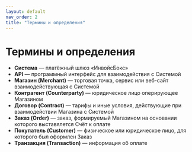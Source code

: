 ```yaml
---
layout: default
nav_order: 2
title: "Термины и определения"
---
```


# Термины и определения

- **Система** — платёжный шлюз &laquo;ИнвойсБокс&raquo;
- **API** — программный интерфейс для взаимодействия с Системой
- **Магазин (Merchant)** — торговая точка, сервис или веб-сайт взаимодействующая с Системой
- **Контрагент (Counterparty)** — юридическое лицо оперирующее Магазином
- **Договор (Contract)** — тарифы и иные условия, действующие при взаимодействии Магазина с Системой
- **Заказ (Order)** — заказ, формируемый Магазином на основании которого выставялется Счёт к оплате
- **Покупатель (Customer)** — физическое или юридическое лицо, для которого был оформлен Заказ
- **Транзакция (Transaction)** — информация об оплате

